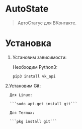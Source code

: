 # AutoState
> АвтоСтатус для ВКонтакте. 

# Установка
1. Установим зависимости:

   Необходим Python3:
   
   
      ```pip3 install vk_api```
  

2.Установим Git:

      Для Linux:

      ```sudo apt-get install git```

      Для Termux:

      ```pkg install git```
   
   
